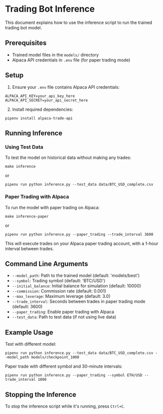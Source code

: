 # Trading Bot Inference

This document explains how to use the inference script to run the trained trading bot model.

## Prerequisites

- Trained model files in the `models/` directory
- Alpaca API credentials in `.env` file (for paper trading mode)

## Setup

1. Ensure your `.env` file contains Alpaca API credentials:

```
ALPACA_API_KEY=your_api_key_here
ALPACA_API_SECRET=your_api_secret_here
```

2. Install required dependencies:

```
pipenv install alpaca-trade-api
```

## Running Inference

### Using Test Data

To test the model on historical data without making any trades:

```
make inference
```

or

```
pipenv run python inference.py --test_data data/BTC_USD_complete.csv
```

### Paper Trading with Alpaca

To run the model with paper trading on Alpaca:

```
make inference-paper
```

or

```
pipenv run python inference.py --paper_trading --trade_interval 3600
```

This will execute trades on your Alpaca paper trading account, with a 1-hour interval between trades.

## Command Line Arguments

- `--model_path`: Path to the trained model (default: 'models/best')
- `--symbol`: Trading symbol (default: 'BTC/USD')
- `--initial_balance`: Initial balance for simulation (default: 10000)
- `--commission`: Commission rate (default: 0.001)
- `--max_leverage`: Maximum leverage (default: 3.0)
- `--trade_interval`: Seconds between trades in paper trading mode (default: 3600)
- `--paper_trading`: Enable paper trading with Alpaca
- `--test_data`: Path to test data (if not using live data)

## Example Usage

Test with different model:
```
pipenv run python inference.py --test_data data/BTC_USD_complete.csv --model_path models/checkpoint_1000
```

Paper trade with different symbol and 30-minute intervals:
```
pipenv run python inference.py --paper_trading --symbol ETH/USD --trade_interval 1800
```

## Stopping the Inference

To stop the inference script while it's running, press `Ctrl+C`.
